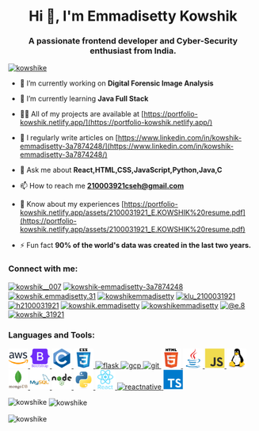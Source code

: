 <h1 align="center">Hi 👋, I'm Emmadisetty Kowshik</h1>
<h3 align="center">A passionate frontend developer and Cyber-Security enthusiast from India.</h3>

<p align="left"> <a href="https://github.com/ryo-ma/github-profile-trophy"><img src="https://github-profile-trophy.vercel.app/?username=kowshike" alt="kowshike" /></a> </p>

- 🔭 I’m currently working on **Digital Forensic Image Analysis**

- 🌱 I’m currently learning **Java Full Stack**

- 👨‍💻 All of my projects are available at [https://portfolio-kowshik.netlify.app/](https://portfolio-kowshik.netlify.app/)

- 📝 I regularly write articles on [https://www.linkedin.com/in/kowshik-emmadisetty-3a7874248/](https://www.linkedin.com/in/kowshik-emmadisetty-3a7874248/)

- 💬 Ask me about **React,HTML,CSS,JavaScript,Python,Java,C**

- 📫 How to reach me **210003921cseh@gmail.com**

- 📄 Know about my experiences [https://portfolio-kowshik.netlify.app/assets/2100031921_E.KOWSHIK%20resume.pdf](https://portfolio-kowshik.netlify.app/assets/2100031921_E.KOWSHIK%20resume.pdf)

- ⚡ Fun fact **90% of the world's data was created in the last two years.**

<h3 align="left">Connect with me:</h3>
<p align="left">
<a href="https://twitter.com/kowshik__007" target="blank"><img align="center" src="https://raw.githubusercontent.com/rahuldkjain/github-profile-readme-generator/master/src/images/icons/Social/twitter.svg" alt="kowshik__007" height="30" width="40" /></a>
<a href="https://linkedin.com/in/kowshik-emmadisetty-3a7874248" target="blank"><img align="center" src="https://raw.githubusercontent.com/rahuldkjain/github-profile-readme-generator/master/src/images/icons/Social/linked-in-alt.svg" alt="kowshik-emmadisetty-3a7874248" height="30" width="40" /></a>
<a href="https://fb.com/kowshik.emmadisetty.31" target="blank"><img align="center" src="https://raw.githubusercontent.com/rahuldkjain/github-profile-readme-generator/master/src/images/icons/Social/facebook.svg" alt="kowshik.emmadisetty.31" height="30" width="40" /></a>
<a href="https://instagram.com/kowshikemmadisetty" target="blank"><img align="center" src="https://raw.githubusercontent.com/rahuldkjain/github-profile-readme-generator/master/src/images/icons/Social/instagram.svg" alt="kowshikemmadisetty" height="30" width="40" /></a>
<a href="https://www.codechef.com/users/klu_2100031921" target="blank"><img align="center" src="https://cdn.jsdelivr.net/npm/simple-icons@3.1.0/icons/codechef.svg" alt="klu_2100031921" height="30" width="40" /></a>
<a href="https://www.hackerrank.com/h2100031921" target="blank"><img align="center" src="https://raw.githubusercontent.com/rahuldkjain/github-profile-readme-generator/master/src/images/icons/Social/hackerrank.svg" alt="h2100031921" height="30" width="40" /></a>
<a href="https://codeforces.com/profile/kowshik.emmadisetty" target="blank"><img align="center" src="https://raw.githubusercontent.com/rahuldkjain/github-profile-readme-generator/master/src/images/icons/Social/codeforces.svg" alt="kowshik.emmadisetty" height="30" width="40" /></a>
<a href="https://www.leetcode.com/kowshikemmadisetty" target="blank"><img align="center" src="https://raw.githubusercontent.com/rahuldkjain/github-profile-readme-generator/master/src/images/icons/Social/leet-code.svg" alt="kowshikemmadisetty" height="30" width="40" /></a>
<a href="https://www.hackerearth.com/@e.8" target="blank"><img align="center" src="https://raw.githubusercontent.com/rahuldkjain/github-profile-readme-generator/master/src/images/icons/Social/hackerearth.svg" alt="@e.8" height="30" width="40" /></a>
<a href="https://auth.geeksforgeeks.org/user/kowshik_31921" target="blank"><img align="center" src="https://raw.githubusercontent.com/rahuldkjain/github-profile-readme-generator/master/src/images/icons/Social/geeks-for-geeks.svg" alt="kowshik_31921" height="30" width="40" /></a>
</p>

<h3 align="left">Languages and Tools:</h3>
<p align="left"> <a href="https://aws.amazon.com" target="_blank" rel="noreferrer"> <img src="https://raw.githubusercontent.com/devicons/devicon/master/icons/amazonwebservices/amazonwebservices-original-wordmark.svg" alt="aws" width="40" height="40"/> </a> <a href="https://getbootstrap.com" target="_blank" rel="noreferrer"> <img src="https://raw.githubusercontent.com/devicons/devicon/master/icons/bootstrap/bootstrap-plain-wordmark.svg" alt="bootstrap" width="40" height="40"/> </a> <a href="https://www.cprogramming.com/" target="_blank" rel="noreferrer"> <img src="https://raw.githubusercontent.com/devicons/devicon/master/icons/c/c-original.svg" alt="c" width="40" height="40"/> </a> <a href="https://www.w3schools.com/css/" target="_blank" rel="noreferrer"> <img src="https://raw.githubusercontent.com/devicons/devicon/master/icons/css3/css3-original-wordmark.svg" alt="css3" width="40" height="40"/> </a> <a href="https://flask.palletsprojects.com/" target="_blank" rel="noreferrer"> <img src="https://www.vectorlogo.zone/logos/pocoo_flask/pocoo_flask-icon.svg" alt="flask" width="40" height="40"/> </a> <a href="https://cloud.google.com" target="_blank" rel="noreferrer"> <img src="https://www.vectorlogo.zone/logos/google_cloud/google_cloud-icon.svg" alt="gcp" width="40" height="40"/> </a> <a href="https://git-scm.com/" target="_blank" rel="noreferrer"> <img src="https://www.vectorlogo.zone/logos/git-scm/git-scm-icon.svg" alt="git" width="40" height="40"/> </a> <a href="https://www.w3.org/html/" target="_blank" rel="noreferrer"> <img src="https://raw.githubusercontent.com/devicons/devicon/master/icons/html5/html5-original-wordmark.svg" alt="html5" width="40" height="40"/> </a> <a href="https://www.java.com" target="_blank" rel="noreferrer"> <img src="https://raw.githubusercontent.com/devicons/devicon/master/icons/java/java-original.svg" alt="java" width="40" height="40"/> </a> <a href="https://developer.mozilla.org/en-US/docs/Web/JavaScript" target="_blank" rel="noreferrer"> <img src="https://raw.githubusercontent.com/devicons/devicon/master/icons/javascript/javascript-original.svg" alt="javascript" width="40" height="40"/> </a> <a href="https://www.linux.org/" target="_blank" rel="noreferrer"> <img src="https://raw.githubusercontent.com/devicons/devicon/master/icons/linux/linux-original.svg" alt="linux" width="40" height="40"/> </a> <a href="https://www.mongodb.com/" target="_blank" rel="noreferrer"> <img src="https://raw.githubusercontent.com/devicons/devicon/master/icons/mongodb/mongodb-original-wordmark.svg" alt="mongodb" width="40" height="40"/> </a> <a href="https://www.mysql.com/" target="_blank" rel="noreferrer"> <img src="https://raw.githubusercontent.com/devicons/devicon/master/icons/mysql/mysql-original-wordmark.svg" alt="mysql" width="40" height="40"/> </a> <a href="https://nodejs.org" target="_blank" rel="noreferrer"> <img src="https://raw.githubusercontent.com/devicons/devicon/master/icons/nodejs/nodejs-original-wordmark.svg" alt="nodejs" width="40" height="40"/> </a> <a href="https://www.python.org" target="_blank" rel="noreferrer"> <img src="https://raw.githubusercontent.com/devicons/devicon/master/icons/python/python-original.svg" alt="python" width="40" height="40"/> </a> <a href="https://reactjs.org/" target="_blank" rel="noreferrer"> <img src="https://raw.githubusercontent.com/devicons/devicon/master/icons/react/react-original-wordmark.svg" alt="react" width="40" height="40"/> </a> <a href="https://reactnative.dev/" target="_blank" rel="noreferrer"> <img src="https://reactnative.dev/img/header_logo.svg" alt="reactnative" width="40" height="40"/> </a> <a href="https://www.typescriptlang.org/" target="_blank" rel="noreferrer"> <img src="https://raw.githubusercontent.com/devicons/devicon/master/icons/typescript/typescript-original.svg" alt="typescript" width="40" height="40"/> </a> </p>

<p><img align="left" src="https://github-readme-stats.vercel.app/api/top-langs?username=kowshike&show_icons=true&locale=en&layout=compact" alt="kowshike" /></p>

<p>&nbsp;<img align="center" src="https://github-readme-stats.vercel.app/api?username=kowshike&show_icons=true&locale=en" alt="kowshike" /></p>

<p><img align="center" src="https://github-readme-streak-stats.herokuapp.com/?user=kowshike&" alt="kowshike" /></p>
